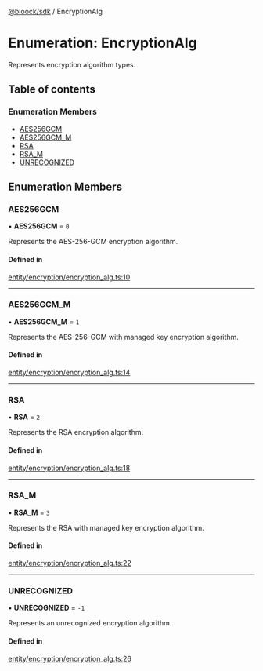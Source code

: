 [@bloock/sdk](../index.md) / EncryptionAlg

# Enumeration: EncryptionAlg

Represents encryption algorithm types.

## Table of contents

### Enumeration Members

- [AES256GCM](EncryptionAlg-1.md#aes256gcm)
- [AES256GCM\_M](EncryptionAlg-1.md#aes256gcm_m)
- [RSA](EncryptionAlg-1.md#rsa)
- [RSA\_M](EncryptionAlg-1.md#rsa_m)
- [UNRECOGNIZED](EncryptionAlg-1.md#unrecognized)

## Enumeration Members

### AES256GCM

• **AES256GCM** = ``0``

Represents the AES-256-GCM encryption algorithm.

#### Defined in

[entity/encryption/encryption_alg.ts:10](https://github.com/bloock/bloock-sdk/blob/d82279b/languages/js/src/entity/encryption/encryption_alg.ts#L10)

___

### AES256GCM\_M

• **AES256GCM\_M** = ``1``

Represents the AES-256-GCM with managed key encryption algorithm.

#### Defined in

[entity/encryption/encryption_alg.ts:14](https://github.com/bloock/bloock-sdk/blob/d82279b/languages/js/src/entity/encryption/encryption_alg.ts#L14)

___

### RSA

• **RSA** = ``2``

Represents the RSA encryption algorithm.

#### Defined in

[entity/encryption/encryption_alg.ts:18](https://github.com/bloock/bloock-sdk/blob/d82279b/languages/js/src/entity/encryption/encryption_alg.ts#L18)

___

### RSA\_M

• **RSA\_M** = ``3``

Represents the RSA with managed key encryption algorithm.

#### Defined in

[entity/encryption/encryption_alg.ts:22](https://github.com/bloock/bloock-sdk/blob/d82279b/languages/js/src/entity/encryption/encryption_alg.ts#L22)

___

### UNRECOGNIZED

• **UNRECOGNIZED** = ``-1``

Represents an unrecognized encryption algorithm.

#### Defined in

[entity/encryption/encryption_alg.ts:26](https://github.com/bloock/bloock-sdk/blob/d82279b/languages/js/src/entity/encryption/encryption_alg.ts#L26)
